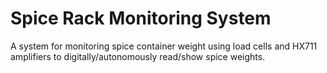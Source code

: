 # Spice Rack Monitoring System

A system for monitoring spice container weight using load cells and HX711 amplifiers to digitally/autonomously read/show spice weights.

